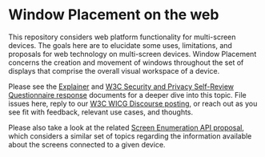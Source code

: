 # Window Placement on the web

This repository considers web platform functionality for multi-screen devices.
The goals here are to elucidate some uses, limitations, and proposals for web
technology on multi-screen devices. Window Placement concerns the creation and
movement of windows throughout the set of displays that comprise the overall
visual workspace of a device.

Please see the
[Explainer](https://github.com/spark008/window-placement/blob/master/EXPLAINER.md)
and [W3C Security and Privacy Self-Review Questionnaire response](https://github.com/spark008/window-placement/blob/master/security_and_privacy.md)
documents for a deeper dive into this topic. File issues here, reply to our
[W3C WICG Discourse posting](https://discourse.wicg.io/t/proposal-supporting-window-placement-on-multi-screen-devices/3948),
or reach out as you see fit with feedback, relevant use cases, and thoughts.

Please also take a look at the related
[Screen Enumeration API proposal](https://github.com/spark008/screen-enumeration),
which considers a similar set of topics regarding the information available
about the screens connected to a given device.